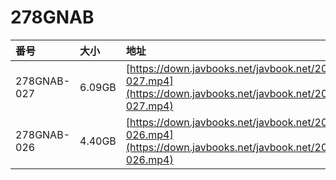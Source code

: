 # 278GNAB

| 番号 | 大小 | 地址 |
| :--- | :--- | :--- |
| 278GNAB-027 | 6.09GB | [https://down.javbooks.net/javbook.net/2020/06/23/278GNAB-027.mp4](https://down.javbooks.net/javbook.net/2020/06/23/278GNAB-027.mp4) |
| 278GNAB-026 | 4.40GB | [https://down.javbooks.net/javbook.net/2020/06/23/278GNAB-026.mp4](https://down.javbooks.net/javbook.net/2020/06/23/278GNAB-026.mp4) |



